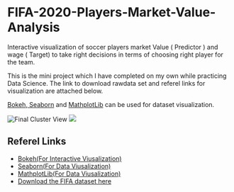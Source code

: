 # FIFA-2020-Players-Market-Value-Analysis
Interactive visualization of soccer players market Value ( Predictor ) and wage ( Target) to take right decisions in terms of choosing right player for the team.

This is the mini project which I have completed on my own while practicing Data Science. The link to download rawdata set and referel links for visualization are attached below. 

<a href = "https://docs.bokeh.org/en/latest/docs/user_guide/tools.html"> Bokeh</a>,<span><a href = "https://seaborn.pydata.org/#"> Seaborn</a></span> and <span><a href = "https://matplotlib.org/gallery/index.html">MathplotLib</a></span> can be used for dataset visualization. 

<img src ="C:/Users/sreej/OneDrive/Pictures/Capture.png" alt = "Final Cluster View" >

<img src="file:///C:/Users/sreej/AppData/Local/Temp/tmp7vca3wy1.html">


<h2>Referel Links</h2>

<ul>
<li><a href = "https://docs.bokeh.org/en/latest/docs/user_guide/tools.html"> Bokeh(For Interactive Viusalization)</a></li>
<li><a href = "https://seaborn.pydata.org/#"> Seaborn(For Data Viusalization)</a></li>
<li><a href = "https://matplotlib.org/gallery/index.html"> MathplotLib(For Data Viusalization)</a></li>
<li><a href = "https://www.kaggle.com/karangadiya/fifa19"> Download the FIFA dataset here</a></li>
</ul>
